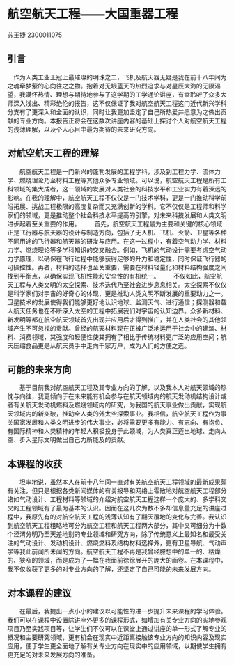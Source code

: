 # 航空航天工程——大国重器工程

 苏王捷    2300011075



## 引言

​    　作为人类工业王冠上最璀璨的明珠之二，飞机及航天器无疑是我在前十八年间为之魂牵梦萦的心向往之之物。抱着对无垠蓝天的热烈追求与对星辰大海的无限渴望，我满怀热情、理想与期待地参与了这学期的工学通论讲座，有幸聆听了众多大师深入浅出、精彩绝伦的报告，这不仅保证了我对航空航天工程这门近代新兴学科分支有了更深入和全面的认识，同时让我更加坚定了自己所热爱并愿意为之做出贡献的专业方向。本报告正将会在这数次讲座内容的基础上探讨个人对航空航天工程的浅薄理解，以及个人心目中最为期待的未来研究方向。



## 对航空航天工程的理解

　　航空航天工程是一门新兴的蓬勃发展的工程学科，涉及到工程力学、流体力学、燃烧理论乃至材料工程等其他众多专业领域。可以说，航空航天工程是所有工科领域的集大成者，这一领域的发展对人类社会的科技水平和工业实力有着深远的影响。在我的理解中，航空航天工程不仅仅是一门技术学科，更是一门推动科学前沿拓展、挑战工程极限的高度复杂而又充满创新的学科。它不仅仅是工程师和科学家们的领域，更是推动整个社会科技水平提高的引擎，对未来科技发展和人类文明进步起着至关重要的作用。
　　首先，航空航天工程最为主要和关键的核心领域正是飞行器与航天器的设计与制造方向，包括了无人机、飞机、火箭、卫星等各种不同用途的飞行器和航天器的研发与应用。在这一过程中，有着空气动力学、材料力学、燃烧理论等多学科知识的交叉融合。例如，飞机的气动设计需要考虑空气动力学原理，以确保在飞行过程中能够获得足够的升力和稳定性，同时保证飞行器的可操控性。再者，材料的选择也至关重要，需要在材料轻量化和材料结构强度之间找到平衡点，以确保实现飞机性能和安全性的有机统一。
　　不仅如此，航空航天工程与人类文明的太空探索、技术迭代乃至社会进步息息相关。太空探索不仅仅是科学家们对宇宙的好奇心的体现，更是推动人类文明不断发展的重要动力之一。卫星技术的发展使得我们能够更好地认识地球、监测天气、进行通信；探测器和载人航天任务也在不断深入太空的工程中拓展我们对宇宙的认知边界。众多新材料、新发明等都在航空航天领域首先出现并应用后才得到推广，并在人类社会的其他领域产生不可忽视的贡献。曾经的航天材料现在正被广泛地运用于社会中的建筑、材料、消费领域，其强度和轻便性使其拥有了相比于传统材料更广泛的应用空间；航天压缩食品更是从航天员手中走向千家万户，成为人们的方便之选。



## 可能的未来方向

　　基于目前我对航空航天工程及其专业方向的了解，以及我本人对航天领域的热忱与向往，我更倾向于在未来能有机会参与在航天领域内的航天发动机结构设计或者有关航天发动机燃料及燃烧领域内的研究，为我国的航天事业做出贡献，实现航天领域内的新突破，推动全人类的外太空探索事业。我相信，航空航天工程作为事关国家发展和人类文明进步的伟大事业，必将需要更多有能力、有志向、有抱负、有国际精神和人类精神的年轻人积极投身于此领域，为人类真正迈出地球、走向太空、步入星际文明做出自己力所能及的贡献。



## 本课程的收获

　　坦率地说，虽然本人在前十八年间一直对有关航空航天工程领域的最新成果颇有关注，但只是根据各类新闻媒体的有关报导和网络上零散地对航空航天工程部分诸如气动设计、工程材料等领域的介绍对航空航天工程这样一个庞大的、多学科交叉的工程领域有了最为基本的认识。因而在这几次为数不多却信息量充足的讲座过程中，我原先有的对航空航天工程的浅薄认知有了翻天覆地的变化与完善。我认识到航空航天工程粗略地可分为航空工程和航天工程两大部分，其中又可细分为十数个泾渭分明乃至天差地别的专业领域和研究方向，除了传统意义上最知名和最受关注的气动设计、发动机设计、燃烧燃料及结构材料选择外，更有卫星导航、气动声学等我此前闻所未闻的方向。航空航天工程不再是我曾经臆想中的单一的、枯燥的、狭窄的领域，而是成为了一幅在我面前徐徐展开的庞大的画卷。在本课程中，我不仅收获了更多的对专业方向的了解，还坚定了自己可能的未来发展方向。



## 对本课程的建议

　　在最后，我提出一点小小的建议以可能性的进一步提升未来课程的学习体验。我们可以在课程中设置除讲座外更多的课程形式，如增加有关专业方向的实地参观项目乃至实践项目等，让学生们不仅可以在课堂上通过讲座的单一形式了解专业的概况和主要研究领域，更有机会在现实中近距离接触该专业方向的知识内容及现实应用，便于学生更全面地了解有关专业方向在现实中的应用领域，以期使学生拥有更充足的对未来发展方向的准备。